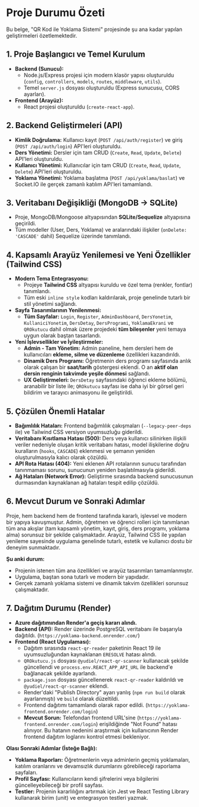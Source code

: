 # Proje Durumu Özeti

Bu belge, "QR Kod ile Yoklama Sistemi" projesinde şu ana kadar yapılan geliştirmeleri özetlemektedir.

## 1. Proje Başlangıcı ve Temel Kurulum

-   **Backend (Sunucu):**
    -   Node.js/Express projesi için modern klasör yapısı oluşturuldu (`config`, `controllers`, `models`, `routes`, `middleware`, `utils`).
    -   Temel `server.js` dosyası oluşturuldu (Express sunucusu, CORS ayarları).
-   **Frontend (Arayüz):**
    -   React projesi oluşturuldu (`create-react-app`).

## 2. Backend Geliştirmeleri (API)

-   **Kimlik Doğrulama:** Kullanıcı kayıt (`POST /api/auth/register`) ve giriş (`POST /api/auth/login`) API'leri oluşturuldu.
-   **Ders Yönetimi:** Dersler için tam CRUD (`Create`, `Read`, `Update`, `Delete`) API'leri oluşturuldu.
-   **Kullanıcı Yönetimi:** Kullanıcılar için tam CRUD (`Create`, `Read`, `Update`, `Delete`) API'leri oluşturuldu.
-   **Yoklama Yönetimi:** Yoklama başlatma (`POST /api/yoklama/baslat`) ve Socket.IO ile gerçek zamanlı katılım API'leri tamamlandı.

## 3. Veritabanı Değişikliği (MongoDB -> SQLite)

-   Proje, MongoDB/Mongoose altyapısından **SQLite/Sequelize** altyapısına geçirildi.
-   Tüm modeller (User, Ders, Yoklama) ve aralarındaki ilişkiler (`onDelete: 'CASCADE'` dahil) Sequelize üzerinde tanımlandı.

## 4. Kapsamlı Arayüz Yenilemesi ve Yeni Özellikler (Tailwind CSS)

-   **Modern Tema Entegrasyonu:**
    -   Projeye **Tailwind CSS** altyapısı kuruldu ve özel tema (renkler, fontlar) tanımlandı.
    -   Tüm eski `inline style` kodları kaldırılarak, proje genelinde tutarlı bir stil yönetimi sağlandı.
-   **Sayfa Tasarımlarının Yenilenmesi:**
    -   **Tüm Sayfalar:** `Login`, `Register`, `AdminDashboard`, `DersYonetim`, `KullaniciYonetim`, `DersDetay`, `DersProgrami`, `YoklamaEkrani` ve `QROkutucu` dahil olmak üzere projedeki **tüm bileşenler** yeni temaya uygun olarak baştan tasarlandı.
-   **Yeni İşlevsellikler ve İyileştirmeler:**
    -   **Admin - Tam Yönetim:** Admin paneline, hem dersleri hem de kullanıcıları **ekleme, silme ve düzenleme** özellikleri kazandırıldı.
    -   **Dinamik Ders Programı:** Öğretmenin ders programı sayfasında anlık olarak çalışan bir **saat/tarih** göstergesi eklendi. O an **aktif olan dersin renginin takvimde yeşile dönmesi** sağlandı.
    -   **UX Geliştirmeleri:** `DersDetay` sayfasındaki öğrenci ekleme bölümü, aranabilir bir liste ile; `QROkutucu` sayfası ise daha iyi bir görsel geri bildirim ve tarayıcı animasyonu ile geliştirildi.

## 5. Çözülen Önemli Hatalar

-   **Bağımlılık Hataları:** Frontend bağımlılık çakışmaları (`--legacy-peer-deps` ile) ve Tailwind CSS versiyon uyumsuzluğu giderildi.
-   **Veritabanı Kısıtlama Hatası (500):** Ders veya kullanıcı silinirken ilişkili veriler nedeniyle oluşan kritik veritabanı hatası, model ilişkilerine doğru kuralların (`hooks`, `CASCADE`) eklenmesi ve şemanın yeniden oluşturulmasıyla kalıcı olarak çözüldü.
-   **API Rota Hatası (404):** Yeni eklenen API rotalarının sunucu tarafından tanınmaması sorunu, sunucunun yeniden başlatılmasıyla giderildi.
-   **Ağ Hataları (Network Error):** Geliştirme sırasında backend sunucusunun durmasından kaynaklanan ağ hataları tespit edilip çözüldü.

## 6. Mevcut Durum ve Sonraki Adımlar

Proje, hem backend hem de frontend tarafında kararlı, işlevsel ve modern bir yapıya kavuşmuştur. Admin, öğretmen ve öğrenci rolleri için tanımlanan tüm ana akışlar (tam kapsamlı yönetim, kayıt, giriş, ders programı, yoklama alma) sorunsuz bir şekilde çalışmaktadır. Arayüz, Tailwind CSS ile yapılan yenileme sayesinde uygulama genelinde tutarlı, estetik ve kullanıcı dostu bir deneyim sunmaktadır.

**Şu anki durum:**
-   Projenin istenen tüm ana özellikleri ve arayüz tasarımları tamamlanmıştır.
-   Uygulama, baştan sona tutarlı ve modern bir yapıdadır.
-   Gerçek zamanlı yoklama sistemi ve dinamik takvim özellikleri sorunsuz çalışmaktadır.

## 7. Dağıtım Durumu (Render)

-   **Azure dağıtımından Render'a geçiş kararı alındı.**
-   **Backend (API):** Render üzerinde PostgreSQL veritabanı ile başarıyla dağıtıldı. (`https://yoklama-backend.onrender.com/`)
-   **Frontend (React Uygulaması):**
    -   Dağıtım sırasında `react-qr-reader` paketinin React 19 ile uyumsuzluğundan kaynaklanan `ERESOLVE` hatası alındı.
    -   `QROkutucu.js` dosyası `@yudiel/react-qr-scanner` kullanacak şekilde güncellendi ve `process.env.REACT_APP_API_URL` ile backend'e bağlanacak şekilde ayarlandı.
    -   `package.json` dosyası güncellenerek `react-qr-reader` kaldırıldı ve `@yudiel/react-qr-scanner` eklendi.
    -   Render'daki "Publish Directory" ayarı yanlış (`npm run build` olarak ayarlanmıştı) ve `build` olarak düzeltildi.
    -   Frontend dağıtımı tamamlandı olarak rapor edildi. (`https://yoklama-frontend.onrender.com/login`)
    -   **Mevcut Sorun:** Telefondan frontend URL'sine (`https://yoklama-frontend.onrender.com/login`) erişildiğinde "Not Found" hatası alınıyor. Bu hatanın nedenini araştırmak için kullanıcının Render frontend dağıtım loglarını kontrol etmesi bekleniyor.

**Olası Sonraki Adımlar (İsteğe Bağlı):**
-   **Yoklama Raporları:** Öğretmenlerin veya adminlerin geçmiş yoklamaları, katılım oranlarını ve devamsızlık durumlarını görebileceği raporlama sayfaları.
-   **Profil Sayfası:** Kullanıcıların kendi şifrelerini veya bilgilerini güncelleyebileceği bir profil sayfası.
-   **Testler:** Projenin kararlılığını artırmak için Jest ve React Testing Library kullanarak birim (unit) ve entegrasyon testleri yazmak.